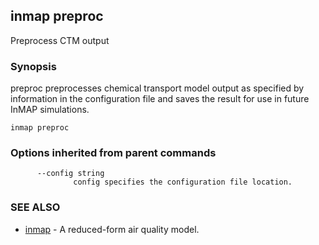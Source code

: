 ## inmap preproc

Preprocess CTM output

### Synopsis


preproc preprocesses chemical transport model
output as specified by information in the configuration
file and saves the result for use in future InMAP simulations.

```
inmap preproc
```

### Options inherited from parent commands

```
      --config string   
              config specifies the configuration file location.
```

### SEE ALSO
* [inmap](inmap.md)	 - A reduced-form air quality model.

